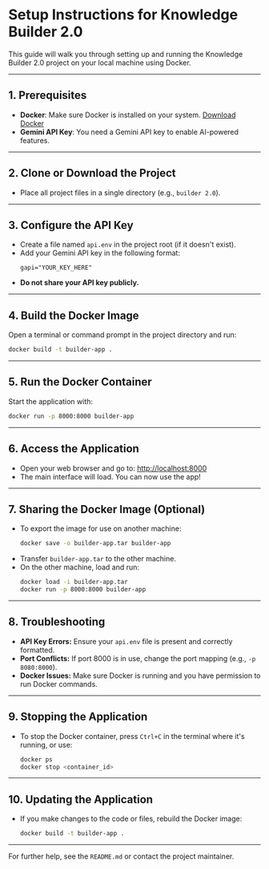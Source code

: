 # Setup Instructions for Knowledge Builder 2.0

This guide will walk you through setting up and running the Knowledge Builder 2.0 project on your local machine using Docker.

---

## 1. Prerequisites
- **Docker**: Make sure Docker is installed on your system. [Download Docker](https://www.docker.com/get-started)
- **Gemini API Key**: You need a Gemini API key to enable AI-powered features.

---

## 2. Clone or Download the Project
- Place all project files in a single directory (e.g., `builder 2.0`).

---

## 3. Configure the API Key
- Create a file named `api.env` in the project root (if it doesn't exist).
- Add your Gemini API key in the following format:
  ```
  gapi="YOUR_KEY_HERE"
  ```
- **Do not share your API key publicly.**

---

## 4. Build the Docker Image
Open a terminal or command prompt in the project directory and run:
```sh
docker build -t builder-app .
```

---

## 5. Run the Docker Container
Start the application with:
```sh
docker run -p 8000:8000 builder-app
```

---

## 6. Access the Application
- Open your web browser and go to: [http://localhost:8000](http://localhost:8000)
- The main interface will load. You can now use the app!

---

## 7. Sharing the Docker Image (Optional)
- To export the image for use on another machine:
  ```sh
  docker save -o builder-app.tar builder-app
  ```
- Transfer `builder-app.tar` to the other machine.
- On the other machine, load and run:
  ```sh
  docker load -i builder-app.tar
  docker run -p 8000:8000 builder-app
  ```

---

## 8. Troubleshooting
- **API Key Errors:** Ensure your `api.env` file is present and correctly formatted.
- **Port Conflicts:** If port 8000 is in use, change the port mapping (e.g., `-p 8080:8000`).
- **Docker Issues:** Make sure Docker is running and you have permission to run Docker commands.

---

## 9. Stopping the Application
- To stop the Docker container, press `Ctrl+C` in the terminal where it's running, or use:
  ```sh
  docker ps
  docker stop <container_id>
  ```

---

## 10. Updating the Application
- If you make changes to the code or files, rebuild the Docker image:
  ```sh
  docker build -t builder-app .
  ```

---

For further help, see the `README.md` or contact the project maintainer. 